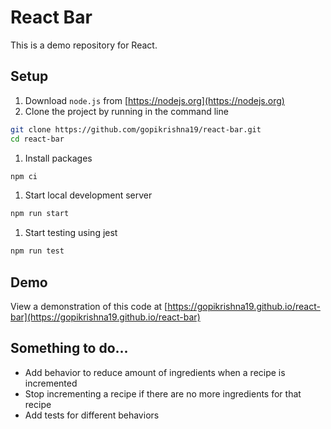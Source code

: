 # React Bar

This is a demo repository for React.

## Setup

1. Download `node.js` from [https://nodejs.org](https://nodejs.org)
1. Clone the project by running in the command line
  ```bash
  git clone https://github.com/gopikrishna19/react-bar.git
  cd react-bar
  ```
1. Install packages
  ```bash
  npm ci
  ```
1. Start local development server
  ```bash
  npm run start
  ```
1. Start testing using jest
  ```bash
  npm run test
  ```

## Demo

View a demonstration of this code at [https://gopikrishna19.github.io/react-bar](https://gopikrishna19.github.io/react-bar)

## Something to do...

 - Add behavior to reduce amount of ingredients when a recipe is incremented
 - Stop incrementing a recipe if there are no more ingredients for that recipe
 - Add tests for different behaviors
